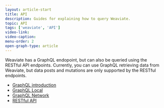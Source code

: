 ```yaml
---
layout: article-start
title: API
description: Guides for explaining how to query Weaviate.
topic: API
tags: ['weaviate', 'API']
video-link: 
video-caption: 
menu-order: 2
open-graph-type: article
---
```


Weaviate has a GraphQL endopoint, but can also be queried using the RESTful API endpoints. Currently, you can use GraphQL retrieving data from Weaviate, but data posts and mutations are only supported by the RESTful endpoints.

- [GraphQL introduction](#)
- [GraphQL Local](#)
- [GraphQL Network](#)
- [RESTful API](#)
